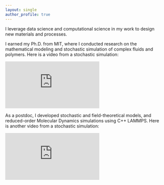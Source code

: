 ```yaml
---
layout: single
author_profile: true
---
```


I leverage data science and computational science in my work to design new materials and processes.  

I earned my Ph.D. from MIT, where I conducted research on the mathematical modeling and stochastic simulation of complex fluids and polymers. Here is a video from a stochastic simulation:

<div class="embed-responsive embed-responsive-4by3">
  <iframe width="300" height="150"
          src="https://youtube.com/embed/3zoMJs3IeZY"
          frameborder="0"
          allow="autoplay; encrypted-media"
  </iframe>
</div>

<div class="video">
    <figure>
        <iframe width="320" height="240" src="//www.youtube.com/embed/ZdjoFG8iMJg" frameborder="0" allowfullscreen></iframe>
    </figure>
</div>

As a postdoc, I developed stochastic and field-theoretical models, and reduced-order Molecular Dynamics simulations using C++ LAMMPS. Here is another video from a stochastic simulation:

<div class="embed-responsive embed-responsive-4by3">
  <iframe width="300" height="150"
          src="https://youtu.be/ZdjoFG8iMJg"
          frameborder="0"
          allow="autoplay; encrypted-media"
  </iframe>
</div>



More recently, I earned the MicroMasters in Statistics and Data Science from MITx. [Here](/assets/images/n200pb3.mpg) is another video of particle dynamics, this time based on a Gaussian flow simulation.

Here are some of my personal projects:

- [Brain tumor classification using Convolutional Neural Networks](https://www.linkedin.com/pulse/deep-learning-brain-tumor-classification-aruna-mohan/)
- [Time series analysis of air travel and the impact of COVID-19](https://www.linkedin.com/pulse/time-series-analysis-air-travel-impact-covid-19-aruna-mohan/)
- [Predictive modeling of car accidents in Seattle](https://www.linkedin.com/pulse/predictive-modeling-car-accidents-seattle-aruna-mohan/)



